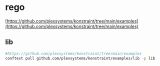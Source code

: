 # rego

[https://github.com/plexsystems/konstraint/tree/main/examples](https://github.com/plexsystems/konstraint/tree/main/examples)

## lib

```sh
#https://github.com/plexsystems/konstraint/tree/main/examples
conftest pull github.com/plexsystems/konstraint/examples/lib -p lib
```
